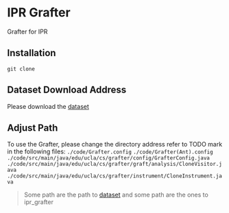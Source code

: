 # IPR Grafter

Grafter for IPR 

## Installation
```
git clone 
```
## Dataset Download Address
Please download the [dataset](http://web.cs.ucla.edu/~tianyi.zhang/grafter/grafter-dataset.zip)

## Adjust Path
To use the Grafter, please change the directory address refer to TODO mark in the following files:
`./code/Grafter.config`
`./code/Grafter(Ant).config`
`./code/src/main/java/edu/ucla/cs/grafter/config/GrafterConfig.java`
`./code/src/main/java/edu/ucla/cs/grafter/graft/analysis/CloneVisitor.java`
`./code/src/main/java/edu/ucla/cs/grafter/instrument/CloneInstrument.java`
> Some path are the path to [dataset](http://web.cs.ucla.edu/~tianyi.zhang/grafter/grafter-dataset.zip) and some path are the ones to ipr_grafter
